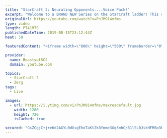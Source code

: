 ```yaml
---
title: "StarCraft 2: Neuraling Opponents....Voice Pack!"
excerpt: "Welcome to a BRAND NEW Series on the StarCraft ladder! This challenege is called \"Infestors to GM,\" where I play Mass Infestors and try to get to Grandmaster! I am allowing myself to make Queens as well, but other than that, the gameplan is INFESTORS!!!  In this episode, we learn that when you neural"
originalUrl: https://youtube.com/watch?v=PnJM914mfms
type: video
length: PT41M7S
publishedDateTime: 2019-08-15T23:12:44Z
heat: 50

featuredContent: "<iframe width=\"800\" height=\"500\" frameborder=\"0\" src=\"https://www.youtube.com/embed/PnJM914mfms\" allow=\"accelerometer; autoplay; encrypted-media; gyroscope; picture-in-picture\" allowfullscreen></iframe>"

provider:
  name: BeastyqtSC2
  domain: youtube.com

topics:
  - StarCraft 2
  - Zerg
tags:
  - Live

images:
  - url: https://i.ytimg.com/vi/PnJM914mfms/maxresdefault.jpg
    width: 1280
    height: 720
    isCached: true

secured: "GsZCgjC+j+e6d2AGYL0dUsgEhoTaKt2k8Ynme3Gq3mhC/81lSL0JskHFMBo3H0qLexOYXcvlLwQhim1IlIh/vqNDu3Gax9Ub/lwUPxm/xLdkBw4DjY3QUslRsY7q0HRMxRpjm43lA32EbA0BAvFHga+aIzLSoKEhJmU8nuG0xFJU4F2RH3mShyB5K5sryZHkuNtEq9AqcwGu2WGx6yzYEqZTBgNz7dWz6eJQB81okPsfXbINGE6A4qMDctvExRiKNRaMGfr2b0dRZcCHpvjOctzL+ak5n6qBv4T9Mz/4qX+BNnYDV+XaBaOKdIVT5AvEZbLDHdAukI54SM2/bzsl7xazdS2DZscOjQ3gf+6JBS59of574x+yJ+1TjjRlESfnIGWWsk8+XA8gMEUv9lC3nVoONfNlD+RMQs5uPRCSZ7s=;d6CzOn2oNqeAlZS5YF216Q=="
---
```


